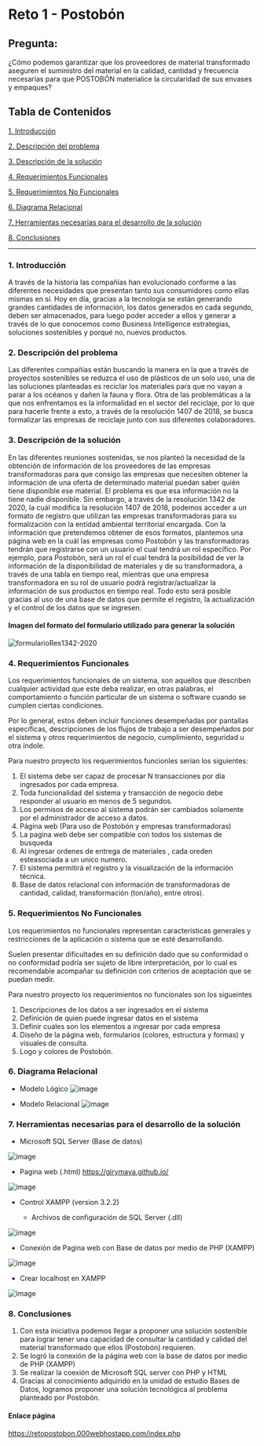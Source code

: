 # Reto 1 - Postobón

## Pregunta:
¿Cómo podemos garantizar que los proveedores de material transformado aseguren el suministro del material en la calidad, cantidad y frecuencia necesarias para que POSTOBÓN materialice la circularidad de sus envases y empaques?

## Tabla de Contenidos
[1. Introducción](#introducción)

[2. Descripción del problema](#descripción-del-problema)

[3. Descripción de la solución](#descripción-de-la-solución)

[4. Requerimientos Funcionales](#requerimientos-funcionales)

[5. Requerimientos No Funcionales](#requerimientos-no-funcionales)

[6. Diagrama Relacional](#diagrama-relacion)

[7. Herramientas necesarias para el desarrollo de la solución](#herramientas-necesarias-para-el-desarrollo-de-la-solución)

[8. Conclusiones](#conclusiones)

***

### 1. Introducción

A través de la historia las compañías han evolucionado conforme a las diferentes necesidades que presentan tanto sus consumidores como ellas mismas en sí.
Hoy en día, gracias a la tecnología se están generando grandes cantidades de información, los datos generados en cada segundo, deben ser almacenados, para luego poder acceder a ellos y generar a través de lo que conocemos como Business Intelligence estrategias, soluciones sostenibles y porqué no, nuevos productos.

### 2. Descripción del problema

Las diferentes compañias están buscando la manera en la que a través de proyectos sostenibles se reduzca el uso de plásticos de un solo uso, una de las soluciones planteadas es reciclar los materiales para que no vayan a parar a los océanos y dañen la fauna y flora.
Otra de las problemáticas a la que nos enfrentamos es la informalidad en el sector del reciclaje, por lo que para hacerle frente a esto, a través de la resolución 1407 de 2018, se busca formalizar las empresas de reciclaje junto con sus diferentes colaboradores.


### 3. Descripción de la solución 

En las diferentes reuniones sostenidas, se nos planteó la necesidad de la obtención de información de los proveedores de las empresas transformadoras para que consigo las empresas que necesiten obtener la información de una oferta de determinado material puedan saber quién tiene disponible ese material.
El problema es que esa información no la tiene nadie disponible. Sin embargo, a través de la resolución 1342 de 2020, la cuál modifica la resolución 1407 de 2018, podemos acceder a un formato de registro que utilizan las empresas transformadoras para su formalización con la entidad ambiental territorial encargada.
Con la información que pretendemos obtener de esos formatos, plantemos una página web en la cuál las empresas como Postobón y las transformadoras tendrán que registrarse con un usuario el cual tendrá un rol específico. Por ejemplo, para Postobón, será un rol el cual tendrá la posibilidad de ver la información de la disponibilidad de materiales y de su transformadora, a través de una tabla en tiempo real, mientras que una empresa transformadora en su rol de usuario podrá registrar/actualizar la información de sus productos en tiempo real. Todo esto será posible gracias al uso de una base de datos que permite el registro, la actualización y el control de los datos que se ingresen.

#### Imagen del formato del formulario utilizado para generar la solución 
![formularioRes1342-2020](https://user-images.githubusercontent.com/82173439/141158862-c8baa625-cf2f-4410-9c1d-1a6827c9e1b8.PNG)



### 4. Requerimientos Funcionales
Los requerimientos funcionales de un sistema, son aquellos que describen cualquier actividad que este deba realizar, en otras palabras, el comportamiento o función particular de un sistema o software cuando se cumplen ciertas condiciones.

Por lo general, estos deben incluir funciones desempeñadas por pantallas específicas, descripciones de los flujos de trabajo a ser desempeñados por el sistema y otros requerimientos de negocio, cumplimiento, seguridad u otra índole.

Para nuestro proyecto los requerimientos funcionles serian los siguientes:

 1. El sistema debe ser capaz de procesar N transacciones por dia ingresados por cada empresa.
 2. Toda funcionalidad del sistema y transacción de negocio debe responder al usuario en menos de 5 segundos.
 3. Los permisos de acceso al sistema podrán ser cambiados solamente por el administrador de acceso a datos.
 4. Página web (Para uso de Postobón y empresas transformadoras)
 5. La pagina web debe ser compatible con todos los sistemas de busqueda
 6. Al ingresar ordenes de entrega de materiales , cada oreden esteasociada a un unico numero.
 7. El sistema permitirá el registro y la visualización de la información técnica.
 8. Base de datos relacional con información de transformadoras de cantidad, calidad, transformación (ton/año), entre otros).
 
### 5. Requerimientos No Funcionales
Los requerimientos no funcionales representan características generales y restricciones de la aplicación o sistema que se esté desarrollando.

Suelen presentar dificultades en su definición dado que su conformidad o no conformidad podría ser sujeto de libre interpretación, por lo cual es recomendable acompañar su definición con criterios de aceptación que se puedan medir.

Para nuestro proyecto los requerimientos no funcionales son los sigueintes

 1. Descripciones de los datos a ser ingresados en el sistema
 2. Definición de quien puede ingresar datos en el sistema
 3. Definir cuales son los elementos a ingresar por cada empresa
 4. Diseño de la página web, formularios (colores, estructura y formas) y visuales de consulta.
 5. Logo y colores de Postobón.

### 6. Diagrama Relacional

- Modelo Lógico
![image](https://user-images.githubusercontent.com/88067732/137783320-a41037a4-5fb1-4e3c-b647-da1880ae6341.png)

- Modelo Relacional
![image](https://user-images.githubusercontent.com/88067732/137783437-e93f9851-6574-41e6-a3e7-e48e243ffba9.png)

### 7. Herramientas necesarias para el desarrollo de la solución

- Microsoft SQL Server (Base de datos)

![image](https://user-images.githubusercontent.com/79549741/137813832-c57dd6e9-cf00-4904-9d20-eec26c2e190a.png)

- Pagina web (.html)  https://girymaya.github.io/

![image](https://user-images.githubusercontent.com/79549741/137814816-26d0e349-6ead-4b30-a61b-8a22d96588ae.png)

- Control XAMPP (version 3.2.2)

  * Archivos de configuración de SQL Server (.dll)
  
![image](https://user-images.githubusercontent.com/79549741/137814046-25f2b471-22bf-46e0-b398-cf8c68153c81.png)

  * Conexión de Pagina web con Base de datos por medio de PHP (XAMPP)

![image](https://user-images.githubusercontent.com/79549741/137814098-66fb8609-544a-4ed4-9a5e-eca77d2845d0.png)

  * Crear localhost en XAMPP
  
  ![image](https://user-images.githubusercontent.com/79549741/137814119-2cfe87ae-926f-4210-ae30-c71935c97e2a.png)

### 8. Conclusiones

  1. Con esta iniciativa podemos llegar a proponer una solución sostenible para lograr tener una capacidad de consultar la cantidad y calidad del material transformado que ellos (Postobón) requieren.
  2. Se logró la conexión de la página web con la base de datos por medio de PHP (XAMPP)
  3. Se realizar la coexión de Microsoft SQL server con PHP y HTML
  4. Gracias al conocimiento adquirido en la unidad de estudio Bases de Datos, logramos proponer una solución tecnológica al problema planteado por Postobón.

#### Enlace página 
https://retopostobon.000webhostapp.com/index.php
